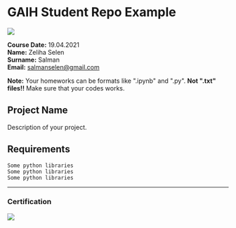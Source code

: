 # GAIH Student Repo Example
![](img/newlogo.png)

**Course Date:** 19.04.2021  
**Name:** Zeliha Selen  
**Surname:** Salman  
**Email:** salmanselen@gmail.com  

**Note:** Your homeworks can be formats like ".ipynb" and ".py". **Not ".txt" files!!** Make sure that your codes works.  

## Project Name
Description of your project.

## Requirements
```
Some python libraries
Some python libraries
Some python libraries
```
---

### Certification
![](img/TopLearnerCertificate.png)

